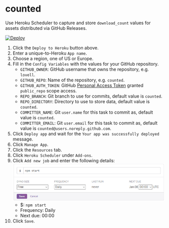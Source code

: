 # counted

Use Heroku Scheduler to capture and store `download_count` values
for assets distributed via GitHub Releases.

[![Deploy](https://www.herokucdn.com/deploy/button.svg)](https://heroku.com/deploy)

1. Click the `Deploy to Heroku` button above.
2. Enter a unique-to-Heroku `App name`.
3. Choose a region, one of US or Europe.
4. Fill in the `Config Variables` with the values for your GitHub repository.
    * `GITHUB_OWNER`: GitHub username that owns the repository, e.g. `lovell`.
    * `GITHUB_REPO`: Name of the repository, e.g. `counted`.
    * `GITHUB_AUTH_TOKEN`: GitHub [Personal Access Token](https://github.com/settings/tokens/new) granted `public_repo` scope access.
    * `REPO_BRANCH`: Git branch to use for commits, default value is `counted`.
    * `REPO_DIRECTORY`: Directory to use to store data, default value is `counted`.
    * `COMMITTER_NAME`: Git `user.name` for this task to commit as, default value is `counted`.
    * `COMMITTER_EMAIL`: Git `user.email` for this task to commit as, default value is `counted@users.noreply.github.com`.
5. Click `Deploy app` and wait for the `Your app was successfully deployed` message.
6. Click `Manage App`.
7. Click the `Resources` tab.
8. Click `Heroku Scheduler` under `Add-ons`.
9. Click `Add new job` and enter the following details: ![Heroku Scheduler](image/heroku-scheduler.png)
    * $: `npm start`
    * Frequency: Daily
    * Next due: 00:00
10. Click `Save`.
